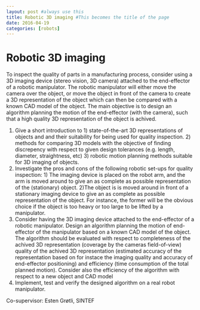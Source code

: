 ```yaml
---
layout: post #always use this
title: Robotic 3D imaging #This becomes the title of the page
date: 2016-04-19
categories: [robots]
---
```

# Robotic 3D imaging #

To inspect the quality of parts in a manufacturing process, consider using a 3D imaging device (stereo vision, 3D camera) attached to the end-effector of a robotic manipulator. The robotic manipulator will either move the camera over the object, or move the object in front of the camera to create a 3D representation of the object which can then be compared with a known CAD model of the object. The main objective is to design an algorithm planning the motion of the end-effector (with the camera), such that a high quality 3D representation of the object is achived.
1. Give a short introduction to 1) state-of-the-art 3D representations of objects and and their suitability for being used for quality inspection. 2) methods for comparing 3D models with the objective of finding discrepency with respect to given design tolerances (e.g. length, diameter, straightness, etc) 3) robotic motion planning methods suitable for 3D imaging of objects.
2. Investigate the pros and cons of the following robotic set-ups for quality inspection: 1) The imaging device is placed on the robot arm, and the arm is moved around to give an as complete as possible representation of the (stationary) object. 2)The object is is moved around in front of a stationary imaging device to give an as complete as possible representation of the object. For instance, the former will be the obvious choice if the object is too heavy or too large to be lifted by a manipulator.
3. Consider having the 3D imaging device attached to the end-effector of a robotic manipulator. Design an algorithm planning the motion of end-effector of the manipulator based on a known CAD model of the object. The algorithm should be evaluated with respect to completeness of the achived 3D representation (coverage by the cameras field-of-view) quality of the achived 3D representation (estimated accuracy of the representation based on for instace the imaging quality and accuracy of end-effector positioning) and efficiency (time consumption of the total planned motion). Consider also the efficiency of the algorithm with respect to a new object and CAD model
4. Implement, test and verify the designed algorithm on a real robot manipulator.

Co-supervisor: Esten Grøtli, SINTEF
